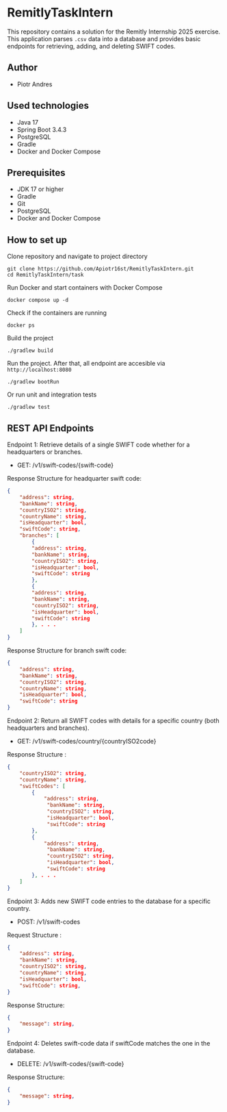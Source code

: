 # RemitlyTaskIntern  
This repository contains a solution for the Remitly Internship 2025 exercise.  
This application parses `.csv` data into a database and provides basic endpoints for retrieving, adding, and deleting SWIFT codes.  

## Author  
- Piotr Andres  

## Used technologies 
- Java 17
- Spring Boot 3.4.3
- PostgreSQL 
- Gradle
- Docker and Docker Compose

## Prerequisites
- JDK 17 or higher
- Gradle 
- Git
- PostgreSQL
- Docker and Docker Compose

## How to set up
Clone repository and navigate to project directory
```
git clone https://github.com/Apiotr16st/RemitlyTaskIntern.git
cd RemitlyTaskIntern/task
```
Run Docker and start containers with Docker Compose
```
docker compose up -d
```
Check if the containers are running

```
docker ps
```
Build the project
```
./gradlew build
```
Run the project. After that, all endpoint are accesible via ```http://localhost:8080```
```
./gradlew bootRun
```
Or run unit and integration tests
```
./gradlew test
```


## REST API Endpoints


Endpoint 1: Retrieve details of a single SWIFT code whether for a headquarters or branches.
- GET: /v1/swift-codes/{swift-code} 

Response Structure for headquarter swift code:
```json
{
    "address": string,
    "bankName": string,
    "countryISO2": string,
    "countryName": string,
    "isHeadquarter": bool,
    "swiftCode": string,
    "branches": [
        {
        "address": string,
        "bankName": string,
        "countryISO2": string,
        "isHeadquarter": bool,
        "swiftCode": string
        },
        {
        "address": string,
        "bankName": string,
        "countryISO2": string,
        "isHeadquarter": bool,
        "swiftCode": string
        }, . . .
    ]
}

```

Response Structure for branch swift code: 

```json
{
    "address": string,
    "bankName": string,
    "countryISO2": string,
    "countryName": string,
    "isHeadquarter": bool,
    "swiftCode": string
}
```

Endpoint 2: Return all SWIFT codes with details for a specific country (both headquarters and branches).
- GET:  /v1/swift-codes/country/{countryISO2code}

Response Structure :
```json
{
    "countryISO2": string,
    "countryName": string,
    "swiftCodes": [
        {
            "address": string,
    		 "bankName": string,
    		 "countryISO2": string,
    		 "isHeadquarter": bool,
    		 "swiftCode": string
        },
        {
            "address": string,
    		 "bankName": string,
    		 "countryISO2": string,
    		 "isHeadquarter": bool,
    		 "swiftCode": string
        }, . . .
    ]
}
```

Endpoint 3: Adds new SWIFT code entries to the database for a specific country.
- POST:  /v1/swift-codes

Request Structure :

```json
{
    "address": string,
    "bankName": string,
    "countryISO2": string,
    "countryName": string,
    "isHeadquarter": bool,
    "swiftCode": string,
}
```
Response Structure: 

```json
{
    "message": string,
}
```


Endpoint 4: Deletes swift-code data if swiftCode matches the one in the database.
- DELETE:  /v1/swift-codes/{swift-code}

Response Structure: 

```json
{
    "message": string,
}
```


